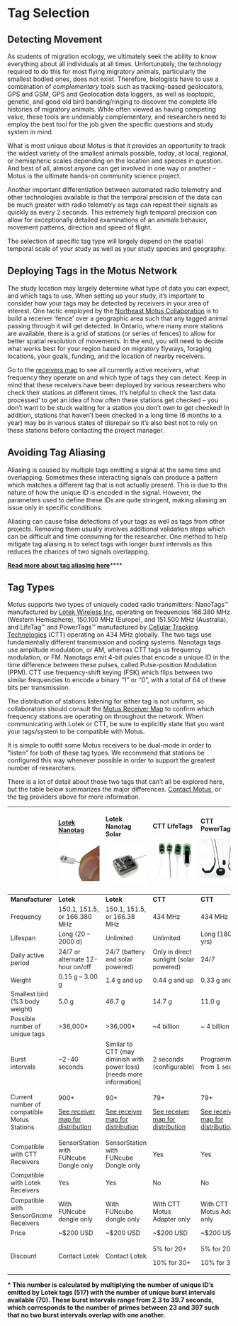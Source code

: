 # Tag Selection

## Detecting Movement

As students of migration ecology, we ultimately seek the ability to know everything about all individuals at all times. Unfortunately, the technology required to do this for most flying migratory animals, particularly the smallest bodied ones, does not exist. Therefore, biologists have to use a combination of _complementary_ tools such as tracking-based geolocators, GPS and GSM, GPS and Geolocation data loggers, as well as isoptopic, genetic, and good old bird banding/ringing to discover the complete life histories of migratory animals. While often viewed as having competing value, these tools are undeniably complementary, and researchers need to employ the best tool for the job given the specific questions and study system in mind.

What is most unique about Motus is that it provides an opportunity to track the widest variety of the smallest animals possible, _today_, at local, regional, or hemispheric scales depending on the location and species in question. And best of all, almost anyone can get involved in one way or another – Motus is the ultimate hands-on community science project.

Another important differentiation between automated radio telemetry and other technologies available is that the temporal precision of the data can be much greater with radio telemetry as tags can repeat their signals as quickly as every 2 seconds. This extremely high temporal precision can allow for exceptionally detailed examinations of an animals behavior, movement patterns, direction and speed of flight.

The selection of specific tag type will largely depend on the spatial temporal scale of your study as well as your study species and geography.

## Deploying Tags in the Motus Network

The study location may largely determine what type of data you can expect, and which tags to use. When setting up your study, it’s important to consider how your tags may be detected by receivers in your area of interest. One tactic employed by the [Northeast Motus Collaboration](https://www.northeastmotus.com/) is to build a receiver ‘fence’ over a geographic area such that any tagged animal passing through it will get detected. In Ontario, where many more stations are available, there is a grid of stations \(or series of fences\) to allow for better spatial resolution of movements. In the end, you will need to decide what works best for your region based on migratory flyways, foraging locations, your goals, funding, and the location of nearby receivers.

Go to the [receivers map](https://motus.org/data/receiversMap) to see all currently active receivers, what frequency they operate on and which type of tags they can detect. Keep in mind that these receivers have been deployed by various researchers who check their stations at different times. It’s helpful to check the ‘last data processed’ to get an idea of how often these stations get checked – you don’t want to be stuck waiting for a station you don’t own to get checked! In addition, stations that haven’t been checked in a long time \(6 months to a year\) may be in various states of disrepair so it’s also best not to rely on these stations before contacting the project manager.

## Avoiding Tag Aliasing

Aliasing is caused by multiple tags emitting a signal at the same time and overlapping. Sometimes these interacting signals can produce a pattern which matches a different tag that is not actually present. This is due to the nature of how the unique ID is encoded in the signal. However, the parameters used to define these IDs are quite stringent, making aliasing an issue only in specific conditions.

Aliasing can cause false detections of your tags as well as tags from other projects. Removing them usually involves additional validation steps which can be difficult and time consuming for the researcher. One method to help mitigate tag aliasing is to select tags with longer burst intervals as this reduces the chances of two signals overlapping.

[**Read more about tag aliasing here**](tag-aliasing.md#how-to-avoid-tag-aliasing-1)\*\*\*\*

## Tag Types

Motus supports two types of uniquely coded radio transmitters: NanoTags™ manufactured by [Lotek Wireless Inc](http://lotek.com/), operating on frequencies 166.380 MHz \(Western Hemisphere\), 150.100 MHz \(Europe\), and 151.500 MHz \(Australia\), and LifeTag™ and PowerTags™ manufactured by [Cellular Tracking Technologies](http://www.celltracktech.com/) \(CTT\) operating on 434 MHz globally. The two tags use fundamentally different transmission and coding systems. Nanotags tags use amplitude modulation, or AM, whereas CTT tags us frequency modulation, or FM. Nanotags emit 4-bit pules that encode a unique ID in the time difference between these pulses, called Pulse-position Modulation \(PPM\). CTT use frequency-shift keying \(FSK\) which flips between two similar frequencies to encode a binary “1” or “0”, with a total of 64 of these bits per transmission.

The distribution of stations listening for either tag is not uniform, so collaborators should consult the [Motus Receiver Map](https://motus.org/data/receiversMap/) to confirm which frequency stations are operating on throughout the network. When communicating with Lotek or CTT, be sure to explicitly state that you want your tags/system to be compatible with Motus.

It is simple to outfit some Motus receivers to be dual-mode in order to “listen” for both of these tag types. We recommend that stations be configured this way whenever possible in order to support the greatest number of researchers.

There is a lot of detail about these two tags that can’t all be explored here, but the table below summarizes the major differences. [Contact Motus](https://motus.org/contact), or the tag providers above for more information.

<table>
  <thead>
    <tr>
      <th style="text-align:left"></th>
      <th style="text-align:left">
        <p><a href="https://www.lotek.com/products/nanotags/"><b>Lotek Nanotag</b></a>
        </p>
        <p>
          <img src=".gitbook/assets/lotek-nanotag.jpg" alt="Lotek Nanotag" />
        </p>
      </th>
      <th style="text-align:left">
        <p><b>Lotek Nanotag Solar</b>
        </p>
        <p>
          <img src=".gitbook/assets/lotek-nanotag-solar.jpg" alt="Lotek Nanotag Solar"
          />
        </p>
      </th>
      <th style="text-align:left">
        <p><b>CTT LifeTags</b>
        </p>
        <p>
          <img src=".gitbook/assets/ctt-lifetag.png" alt="CTT LifeTags" />
        </p>
      </th>
      <th style="text-align:left">
        <p><b>CTT PowerTags</b>
        </p>
        <p>
          <img src=".gitbook/assets/ctt-powertag.png" alt="CTT PowerTags" />
        </p>
      </th>
    </tr>
  </thead>
  <tbody>
    <tr>
      <td style="text-align:left"><b>Manufacturer</b>
      </td>
      <td style="text-align:left"><b>Lotek</b>
      </td>
      <td style="text-align:left"><b>Lotek</b>
      </td>
      <td style="text-align:left"><b>CTT</b>
      </td>
      <td style="text-align:left"><b>CTT</b>
      </td>
    </tr>
    <tr>
      <td style="text-align:left">Frequency</td>
      <td style="text-align:left">150.1, 151.5, or 166.380 MHz</td>
      <td style="text-align:left">150.1, 151.5, or 166.38 MHz</td>
      <td style="text-align:left">434 MHz</td>
      <td style="text-align:left">434 MHz</td>
    </tr>
    <tr>
      <td style="text-align:left">Lifespan</td>
      <td style="text-align:left">Long (20 &#x2013; 2000 d)</td>
      <td style="text-align:left">Unlimited</td>
      <td style="text-align:left">Unlimited</td>
      <td style="text-align:left">Long (180 d to yrs)</td>
    </tr>
    <tr>
      <td style="text-align:left">Daily active period</td>
      <td style="text-align:left">24/7 or alternate 12-hour on/off</td>
      <td style="text-align:left">24/7 (battery and solar powered)</td>
      <td style="text-align:left">Only in direct sunlight (solar powered)</td>
      <td style="text-align:left">24/7</td>
    </tr>
    <tr>
      <td style="text-align:left">Weight</td>
      <td style="text-align:left">0.15 g &#x2013; 3.00 g</td>
      <td style="text-align:left">1.4 g and up</td>
      <td style="text-align:left">0.44 g and up</td>
      <td style="text-align:left">0.33 g and up</td>
    </tr>
    <tr>
      <td style="text-align:left">Smallest bird (%3 body weight)</td>
      <td style="text-align:left">5.0 g</td>
      <td style="text-align:left">46.7 g</td>
      <td style="text-align:left">14.7 g</td>
      <td style="text-align:left">11.0 g</td>
    </tr>
    <tr>
      <td style="text-align:left">Possible number of unique tags</td>
      <td style="text-align:left">&gt;36,000*</td>
      <td style="text-align:left">&gt;36,000*</td>
      <td style="text-align:left">~4 billion</td>
      <td style="text-align:left">~ 4 billion</td>
    </tr>
    <tr>
      <td style="text-align:left">Burst intervals</td>
      <td style="text-align:left">~2-40 seconds</td>
      <td style="text-align:left">Similar to CTT (may diminish with power loss) [needs more information]</td>
      <td
      style="text-align:left">2 seconds (configurable)</td>
        <td style="text-align:left">Programmable: from 1 sec up</td>
    </tr>
    <tr>
      <td style="text-align:left">Current number of compatible Motus Stations</td>
      <td style="text-align:left">
        <p>900+</p>
        <p><a href="https://motus.org/data/receiversMap/">See receiver map for distribution</a>
        </p>
      </td>
      <td style="text-align:left">
        <p>90+</p>
        <p><a href="https://motus.org/data/receiversMap/">See receiver map for distribution</a>
        </p>
      </td>
      <td style="text-align:left">
        <p>79+</p>
        <p><a href="https://motus.org/data/receiversMap/">See receiver map for distribution</a>
        </p>
      </td>
      <td style="text-align:left">
        <p>79+</p>
        <p><a href="https://motus.org/data/receiversMap/">See receiver map for distribution</a>
        </p>
      </td>
    </tr>
    <tr>
      <td style="text-align:left">Compatible with CTT Receivers</td>
      <td style="text-align:left">SensorStation with FUNcube Dongle only</td>
      <td style="text-align:left">SensorStation with FUNcube Dongle only</td>
      <td style="text-align:left">Yes</td>
      <td style="text-align:left">Yes</td>
    </tr>
    <tr>
      <td style="text-align:left">Compatible with Lotek Receivers</td>
      <td style="text-align:left">Yes</td>
      <td style="text-align:left">Yes</td>
      <td style="text-align:left">No</td>
      <td style="text-align:left">No</td>
    </tr>
    <tr>
      <td style="text-align:left">Compatible with SensorGnome Receivers</td>
      <td style="text-align:left">With FUNcube dongle only</td>
      <td style="text-align:left">With FUNcube dongle only</td>
      <td style="text-align:left">With CTT Motus Adapter only</td>
      <td style="text-align:left">With CTT Motus Adapter only</td>
    </tr>
    <tr>
      <td style="text-align:left">Price</td>
      <td style="text-align:left">~$200 USD</td>
      <td style="text-align:left">~$200 USD</td>
      <td style="text-align:left">~$200 USD</td>
      <td style="text-align:left">~$200 USD</td>
    </tr>
    <tr>
      <td style="text-align:left">Discount</td>
      <td style="text-align:left">Contact Lotek</td>
      <td style="text-align:left">Contact Lotek</td>
      <td style="text-align:left">
        <p>5% for 20+</p>
        <p>10% for 30+</p>
      </td>
      <td style="text-align:left">
        <p>5% for 20+</p>
        <p>10% for 30+</p>
      </td>
    </tr>
  </tbody>
</table>

**\* This number is calculated by multiplying the number of unique ID’s emitted by Lotek tags \(517\) with the number of unique burst intervals available \(70\). These burst intervals range from 2.3 to 39.7 seconds, which corresponds to the number of primes between 23 and 397 such that no two burst intervals overlap with one another.**

